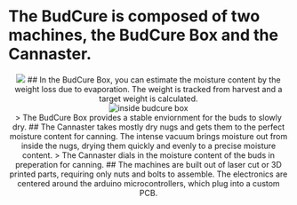 # The BudCure is composed of two machines, the BudCure Box and the Cannaster. 
<div align="center";>
<img src="https://live.staticflickr.com/65535/53855147137_7863ec670d_c.jpg">
## In the BudCure Box, you can estimate the moisture content by the weight loss due to evaporation. The weight is tracked from harvest and a target weight is calculated.
<div align="center">
<img src="https://live.staticflickr.com/65535/53857547042_ca74505feb.jpg" alt="inside budcure box"></div>
> The BudCure Box provides a stable enviornment for the buds to slowly dry. 
## The Cannaster takes mostly dry nugs and gets them to the perfect moisture content for canning. The intense vacuum brings moisture out from inside the nugs, drying them quickly and evenly to a precise moisture content. 
> The Cannaster dials in the moisture content of the buds in preperation for canning.
## The machines are built out of laser cut or 3D printed parts, requiring only nuts and bolts to assemble. The electronics are centered around the arduino microcontrollers, which plug into a custom PCB. 
